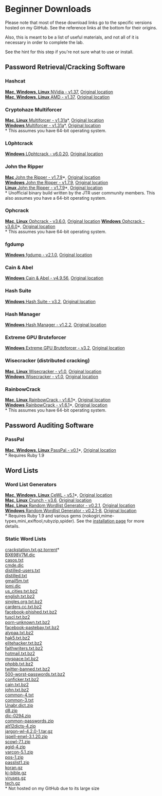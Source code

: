 # Beginner Downloads
Please note that most of these download links go to the specific versions hosted on my GitHub.  See the reference links at the bottom for their origins.  

Also, this is meant to be a list of useful materials, and not all of it is necessary in order to complete the lab.  

See the hint for this step if you're not sure what to use or install.  

## Password Retrieval/Cracking Software  
### Hashcat  
[__Mac, Windows, Linux__ NVidia - v1.37](https://github.com/JonZeolla/Presentation_Materials/blob/master/2015-09-24_SteelCityInfoSec_Password-Cracking/.Storage/cudaHashcat-1.37.7z), [Original location][1]  
[__Mac, Windows, Linux__ AMD - v1.37](https://github.com/JonZeolla/Presentation_Materials/blob/master/2015-09-24_SteelCityInfoSec_Password-Cracking/.Storage/oclHashcat-1.37.7z), [Original location][2]  

### Cryptohaze Multiforcer  
[__Mac, Linux__ Multiforcer - v1.31a](https://github.com/JonZeolla/Presentation_Materials/blob/master/2015-09-24_SteelCityInfoSec_Password-Cracking/.Storage/Cryptohaze-Linux_x64_1_31a.tar.bz2)\*, [Original location][3]  
[__Windows__ Multiforcer - v1.31a](https://github.com/JonZeolla/Presentation_Materials/blob/master/2015-09-24_SteelCityInfoSec_Password-Cracking/.Storage/Cryptohaze-Windows_x64_1_31a.zip)\*, [Original location][4]  
\* This assumes you have 64-bit operating system.  

### L0phtcrack  
[__Windows__ L0phtcrack - v6.0.20](https://github.com/JonZeolla/Presentation_Materials/blob/master/2015-09-24_SteelCityInfoSec_Password-Cracking/.Storage/lc6setup_v6.0.20.exe), [Original location][5]  

### John the Ripper  
[__Mac__ John the Ripper - v1.7.9](https://github.com/JonZeolla/Presentation_Materials/blob/master/2015-09-24_SteelCityInfoSec_Password-Cracking/.Storage/john-1.7.9-jumbo-7-macosx-Intel-2.zip)\*, [Original location][6]  
[__Windows__ John the Ripper - v1.7.9](https://github.com/JonZeolla/Presentation_Materials/blob/master/2015-09-24_SteelCityInfoSec_Password-Cracking/.Storage/john179w2.zip), [Original location][7]  
[__Linux__ John the Ripper - v1.7.9](https://github.com/JonZeolla/Presentation_Materials/blob/master/2015-09-24_SteelCityInfoSec_Password-Cracking/.Storage/john-1.7.9-jumbo-7-Linux-x86-64.tar.gz)\*, [Original location][8]  
\* Unofficial binary build written by the JTR user community members.  This also assumes you have a 64-bit operating system.  

### Ophcrack  
[__Mac, Linux__ Ophcrack - v3.6.0](https://github.com/JonZeolla/Presentation_Materials/blob/master/2015-09-24_SteelCityInfoSec_Password-Cracking/.Storage/ophcrack-3.6.0.tar.bz2), [Original location][9]
[__Windows__ Ophcrack - v3.6.0](https://github.com/JonZeolla/Presentation_Materials/blob/master/2015-09-24_SteelCityInfoSec_Password-Cracking/.Storage/ophcrack-win64-installer-3.6.0.exe)\*, [Original location][10]  
\* This assumes you have 64-bit operating system.  

### fgdump  
[__Windows__ fgdump - v2.1.0](https://github.com/JonZeolla/Presentation_Materials/blob/master/2015-09-24_SteelCityInfoSec_Password-Cracking/.Storage/fgdump.exe), [Original location][11]  

### Cain & Abel  
[__Windows__ Cain & Abel - v4.9.56](https://github.com/JonZeolla/Presentation_Materials/blob/master/2015-09-24_SteelCityInfoSec_Password-Cracking/.Storage/ca_setup.exe), [Original location][12]  

### Hash Suite  
[__Windows__ Hash Suite - v3.2](https://github.com/JonZeolla/Presentation_Materials/blob/master/2015-09-24_SteelCityInfoSec_Password-Cracking/.Storage/Hash_Suite_Free_3_2.zip), [Original location][13]  

### Hash Manager  
[__Windows__ Hash Manager - v1.2.2](https://github.com/JonZeolla/Presentation_Materials/blob/master/2015-09-24_SteelCityInfoSec_Password-Cracking/.Storage/HM.zip), [Original location][14]  

### Extreme GPU Bruteforcer  
[__Windows__ Extreme GPU Bruteforcer - v3.2](https://github.com/JonZeolla/Presentation_Materials/blob/master/2015-09-24_SteelCityInfoSec_Password-Cracking/.Storage/EGB.zip), [Original location][15]  

### Wisecracker (distributed cracking)  
[__Mac, Linux__ Wisecracker - v1.0](https://github.com/JonZeolla/Presentation_Materials/blob/master/2015-09-24_SteelCityInfoSec_Password-Cracking/.Storage/wisecracker_v1.0.tar.gz), [Original location][16]  
[__Windows__ Wisecracker - v1.0](https://github.com/JonZeolla/Presentation_Materials/blob/master/2015-09-24_SteelCityInfoSec_Password-Cracking/.Storage/wisecracker_v1.0.zip), [Original location][17]  

### RainbowCrack  
[__Mac, Linux__ RainbowCrack - v1.6.1](https://github.com/JonZeolla/Presentation_Materials/blob/master/2015-09-24_SteelCityInfoSec_Password-Cracking/.Storage/rainbowcrack-1.6.1-linux64.zip)\*, [Original location][18]  
[__Windows__ RainbowCrack - v1.6.1](https://github.com/JonZeolla/Presentation_Materials/blob/master/2015-09-24_SteelCityInfoSec_Password-Cracking/.Storage/rainbowcrack-1.6.1-win64.zip)\*, [Original location][19]  
\* This assumes you have 64-bit operating system.  


## Password Auditing Software  
### PassPal  
[__Mac, Windows, Linux__ PassPal - v0.1](https://github.com/JonZeolla/Presentation_Materials/blob/master/2015-09-24_SteelCityInfoSec_Password-Cracking/.Storage/passpal.rb)\*, [Original location][20]  
\* Requires Ruby 1.9  


## Word Lists  
### Word List Generators
[__Mac, Windows, Linux__ CeWL - v5.1](https://github.com/JonZeolla/Presentation_Materials/blob/master/2015-09-24_SteelCityInfoSec_Password-Cracking/.Storage/cewl_5.1.tar.bz2)\*, [Original location][21]  
[__Mac, Linux__ Crunch - v3.6](https://github.com/JonZeolla/Presentation_Materials/blob/master/2015-09-24_SteelCityInfoSec_Password-Cracking/.Storage/crunch-3.6.tgz), [Original location][22]  
[__Mac, Linux__ Random Wordlist Generator - v0.2.1](https://github.com/JonZeolla/Presentation_Materials/blob/master/2015-09-24_SteelCityInfoSec_Password-Cracking/.Storage/RandomWordlistGenerator-0.2.1.tar.bz2), [Original location][23]  
[__Windows__ Random Wordlist Generator - v0.2.1-8](https://github.com/JonZeolla/Presentation_Materials/blob/master/2015-09-24_SteelCityInfoSec_Password-Cracking/.Storage/RandomWordlistGenerator-0.2.1-8-downloader.exe), [Original location][24]  
\* Requires Ruby 1.9 and various gems (nokogiri,mime-types,mini_exiftool,rubyzip,spider).  See the [installation page](https://digi.ninja/projects/cewl.php#installation) for more details.  

### Static Word Lists
[crackstation.txt.gz.torrent](https://crackstation.net/downloads/crackstation.txt.gz.torrent)\*  
[BX698V7M.dic](https://github.com/JonZeolla/Presentation_Materials/blob/master/2015-09-24_SteelCityInfoSec_Password-Cracking/.Storage/BX698V7M.dic)  
[casos.txt](https://github.com/JonZeolla/Presentation_Materials/blob/master/2015-09-24_SteelCityInfoSec_Password-Cracking/.Storage/casos.txt)  
[cmde.dic](https://github.com/JonZeolla/Presentation_Materials/blob/master/2015-09-24_SteelCityInfoSec_Password-Cracking/.Storage/cmde.dic)  
[distilled-users.txt](https://github.com/JonZeolla/Presentation_Materials/blob/master/2015-09-24_SteelCityInfoSec_Password-Cracking/.Storage/distilled-users.txt)  
[distilled.txt](https://github.com/JonZeolla/Presentation_Materials/blob/master/2015-09-24_SteelCityInfoSec_Password-Cracking/.Storage/distilled.txt)  
[gmail5m.txt](https://github.com/JonZeolla/Presentation_Materials/blob/master/2015-09-24_SteelCityInfoSec_Password-Cracking/.Storage/gmail5m.txt)  
[ipmi.dic](https://github.com/JonZeolla/Presentation_Materials/blob/master/2015-09-24_SteelCityInfoSec_Password-Cracking/.Storage/ipmi.dic)  
[us_cities.txt.bz2](https://github.com/JonZeolla/Presentation_Materials/blob/master/2015-09-24_SteelCityInfoSec_Password-Cracking/.Storage/us_cities.txt.bz2)  
[english.txt.bz2](https://github.com/JonZeolla/Presentation_Materials/blob/master/2015-09-24_SteelCityInfoSec_Password-Cracking/.Storage/english.txt.bz2)  
[singles.org.txt.bz2](https://github.com/JonZeolla/Presentation_Materials/blob/master/2015-09-24_SteelCityInfoSec_Password-Cracking/.Storage/singles.org.txt.bz2)  
[carders.cc.txt.bz2](https://github.com/JonZeolla/Presentation_Materials/blob/master/2015-09-24_SteelCityInfoSec_Password-Cracking/.Storage/carders.cc.txt.bz2)  
[facebook-phished.txt.bz2](https://github.com/JonZeolla/Presentation_Materials/blob/master/2015-09-24_SteelCityInfoSec_Password-Cracking/.Storage/facebook-phished.txt.bz2)  
[tuscl.txt.bz2](https://github.com/JonZeolla/Presentation_Materials/blob/master/2015-09-24_SteelCityInfoSec_Password-Cracking/.Storage/tuscl.txt.bz2)  
[porn-unknown.txt.bz2](https://github.com/JonZeolla/Presentation_Materials/blob/master/2015-09-24_SteelCityInfoSec_Password-Cracking/.Storage/porn-unknown.txt.bz2)  
[facebook-pastebay.txt.bz2](https://github.com/JonZeolla/Presentation_Materials/blob/master/2015-09-24_SteelCityInfoSec_Password-Cracking/.Storage/facebook-pastebay.txt.bz2)  
[alypaa.txt.bz2](https://github.com/JonZeolla/Presentation_Materials/blob/master/2015-09-24_SteelCityInfoSec_Password-Cracking/.Storage/alypaa.txt.bz2)  
[hak5.txt.bz2](https://github.com/JonZeolla/Presentation_Materials/blob/master/2015-09-24_SteelCityInfoSec_Password-Cracking/.Storage/hak5.txt.bz2)  
[elitehacker.txt.bz2](https://github.com/JonZeolla/Presentation_Materials/blob/master/2015-09-24_SteelCityInfoSec_Password-Cracking/.Storage/elitehacker.txt.bz2)  
[faithwriters.txt.bz2](https://github.com/JonZeolla/Presentation_Materials/blob/master/2015-09-24_SteelCityInfoSec_Password-Cracking/.Storage/faithwriters.txt.bz2)  
[hotmail.txt.bz2](https://github.com/JonZeolla/Presentation_Materials/blob/master/2015-09-24_SteelCityInfoSec_Password-Cracking/.Storage/hotmail.txt.bz2)  
[myspace.txt.bz2](https://github.com/JonZeolla/Presentation_Materials/blob/master/2015-09-24_SteelCityInfoSec_Password-Cracking/.Storage/myspace.txt.bz2)  
[phpbb.txt.bz2](https://github.com/JonZeolla/Presentation_Materials/blob/master/2015-09-24_SteelCityInfoSec_Password-Cracking/.Storage/phpbb.txt.bz2)  
[twitter-banned.txt.bz2](https://github.com/JonZeolla/Presentation_Materials/blob/master/2015-09-24_SteelCityInfoSec_Password-Cracking/.Storage/twitter-banned.txt.bz2)  
[500-worst-passwords.txt.bz2](https://github.com/JonZeolla/Presentation_Materials/blob/master/2015-09-24_SteelCityInfoSec_Password-Cracking/.Storage/500-worst-passwords.txt.bz2)  
[conficker.txt.bz2](https://github.com/JonZeolla/Presentation_Materials/blob/master/2015-09-24_SteelCityInfoSec_Password-Cracking/.Storage/nconficker.txt.bz2)  
[cain.txt.bz2](https://github.com/JonZeolla/Presentation_Materials/blob/master/2015-09-24_SteelCityInfoSec_Password-Cracking/.Storage/cain.txt.bz2)  
[john.txt.bz2](https://github.com/JonZeolla/Presentation_Materials/blob/master/2015-09-24_SteelCityInfoSec_Password-Cracking/.Storage/john.txt.bz2)  
[common-4.txt](https://github.com/JonZeolla/Presentation_Materials/blob/master/2015-09-24_SteelCityInfoSec_Password-Cracking/.Storage/common-4.txt)  
[common-3.txt](https://github.com/JonZeolla/Presentation_Materials/blob/master/2015-09-24_SteelCityInfoSec_Password-Cracking/.Storage/common-3.txt)  
[Unabr.dict.zip](https://github.com/JonZeolla/Presentation_Materials/blob/master/2015-09-24_SteelCityInfoSec_Password-Cracking/.Storage/Unabr.dict.zip)  
[d8.zip](https://github.com/JonZeolla/Presentation_Materials/blob/master/2015-09-24_SteelCityInfoSec_Password-Cracking/.Storage/d8.zip)  
[dic-0294.zip](https://github.com/JonZeolla/Presentation_Materials/blob/master/2015-09-24_SteelCityInfoSec_Password-Cracking/.Storage/dic-0294.zip)  
[common-passwords.zip](https://github.com/JonZeolla/Presentation_Materials/blob/master/2015-09-24_SteelCityInfoSec_Password-Cracking/.Storage/common-passwords.zip)  
[alt12dicts-4.zip](https://github.com/JonZeolla/Presentation_Materials/blob/master/2015-09-24_SteelCityInfoSec_Password-Cracking/.Storage/alt12dicts-4.zip)  
[jargon-wl-4.2.0-1.tar.gz](https://github.com/JonZeolla/Presentation_Materials/blob/master/2015-09-24_SteelCityInfoSec_Password-Cracking/.Storage/jargon-wl-4.2.0-1.tar.gz)  
[ispell-enwl-3.1.20.zip](https://github.com/JonZeolla/Presentation_Materials/blob/master/2015-09-24_SteelCityInfoSec_Password-Cracking/.Storage/ispell-enwl-3.1.20.zip)  
[scowl-7.1.zip](https://github.com/JonZeolla/Presentation_Materials/blob/master/2015-09-24_SteelCityInfoSec_Password-Cracking/.Storage/scowl-7.1.zip)  
[agid-4.zip](https://github.com/JonZeolla/Presentation_Materials/blob/master/2015-09-24_SteelCityInfoSec_Password-Cracking/.Storage/agid-4.zip)  
[varcon-5.1.zip](https://github.com/JonZeolla/Presentation_Materials/blob/master/2015-09-24_SteelCityInfoSec_Password-Cracking/.Storage/varcon-5.1.zip)  
[pos-1.zip](https://github.com/JonZeolla/Presentation_Materials/blob/master/2015-09-24_SteelCityInfoSec_Password-Cracking/.Storage/pos-1.zip)  
[passlist1.zip](https://github.com/JonZeolla/Presentation_Materials/blob/master/2015-09-24_SteelCityInfoSec_Password-Cracking/.Storage/passlist1.zip)  
[koran.gz](https://github.com/JonZeolla/Presentation_Materials/blob/master/2015-09-24_SteelCityInfoSec_Password-Cracking/.Storage/koran.gz)  
[kj-bible.gz](https://github.com/JonZeolla/Presentation_Materials/blob/master/2015-09-24_SteelCityInfoSec_Password-Cracking/.Storage/kj-bible.gz)  
[viruses.gz](https://github.com/JonZeolla/Presentation_Materials/blob/master/2015-09-24_SteelCityInfoSec_Password-Cracking/.Storage/viruses.gz)  
[tech.gz](https://github.com/JonZeolla/Presentation_Materials/blob/master/2015-09-24_SteelCityInfoSec_Password-Cracking/.Storage/tech.gz)  
\* Not hosted on my GitHub due to its large size


[1]: http://hashcat.net/files/oclHashcat-1.37.7z  
[2]: http://hashcat.net/files/cudaHashcat-1.37.7z  
[3]: http://downloads.sourceforge.net/project/cryptohaze/Cryptohaze-Linux_x64_1_31a.tar.bz2  
[4]: http://downloads.sourceforge.net/project/cryptohaze/Cryptohaze-Windows_x64_1_31a.zip  
[5]: http://www.l0phtcrack.com/lc6setup_v6.0.20.exe  
[6]: http://openwall.info/wiki/_media/john/john-1.7.9-jumbo-7-macosx-Intel-2.zip  
[7]: http://www.openwall.com/john/h/john179w2.zip  
[8]: http://openwall.info/wiki/_media/john/john-1.7.9-jumbo-7-Linux-x86-64.tar.gz  
[9]: http://downloads.sourceforge.net/project/ophcrack/ophcrack/3.6.0/ophcrack-3.6.0.tar.bz2  
[10]: http://downloads.sourceforge.net/project/ophcrack/ophcrack/3.6.0/ophcrack-win64-installer-3.6.0.exe  
[11]: http://www.foofus.net/fizzgig/fgdump/fgdump-2.1.0-exeonly.zip  
[12]: http://www.oxid.it/downloads/ca_setup.exe  
[13]: http://hashsuite.openwall.net/downloads/Hash_Suite_Free_3_2.zip  
[14]: http://www.insidepro.com/download/HM.zip  
[15]: http://www.insidepro.com/download/EGB.zip  
[16]: http://selectiveintellect.com/wisecracker_v1.0.tar.gz  
[17]: http://selectiveintellect.com/wisecracker_v1.0.zip  
[18]: http://project-rainbowcrack.com/rainbowcrack-1.6.1-linux64.zip
[19]: http://project-rainbowcrack.com/rainbowcrack-1.6.1-win64.zip
[20]: https://github.com/arex1337/Passpal/blob/0.1/passpal.rb  
[21]: https://digi.ninja/files/cewl_5.1.tar.bz2  
[22]: http://downloads.sourceforge.net/project/crunch-wordlist/crunch-wordlist/crunch-3.6.tgz  
[23]: https://github.com/Faster3ck/RandomWordlistGenerator/tree/v0.2.1  
[24]: http://downloads.sourceforge.net/project/random-wordlist-generator/Random%20Wordlist%20Generator/0.2/RandomWordlistGenerator-0.2.1-8-downloader.exe  

